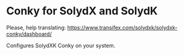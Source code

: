 Conky for SolydX and SolydK
===================

Please, help translating: https://www.transifex.com/solydxk/solydxk-conky/dashboard/

Configures SolydXK Conky on your system.
